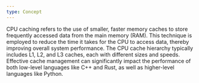 ```yaml
---
type: Concept
---
```


CPU caching refers to the use of smaller, faster memory caches to store frequently accessed data from the main memory (RAM). This technique is employed to reduce the time it takes for the CPU to access data, thereby improving overall system performance. The CPU cache hierarchy typically includes L1, L2, and L3 caches, each with different sizes and speeds. Effective cache management can significantly impact the performance of both low-level languages like C++ and Rust, as well as higher-level languages like Python.